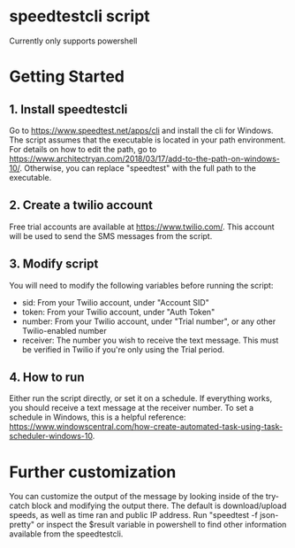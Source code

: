 # speedtestcli script
Currently only supports powershell

# Getting Started

## 1. Install speedtestcli
Go to https://www.speedtest.net/apps/cli and install the cli for Windows.  The script assumes that the executable is located in your path environment.  For details on how to edit the path, go to https://www.architectryan.com/2018/03/17/add-to-the-path-on-windows-10/.  Otherwise, you can replace "speedtest" with the full path to the executable.

## 2. Create a twilio account
Free trial accounts are available at https://www.twilio.com/.  This account will be used to send the SMS messages from the script.

## 3. Modify script
You will need to modify the following variables before running the script:
- sid: From your Twilio account, under "Account SID"
- token:  From your Twilio account, under "Auth Token"
- number:  From your Twilio account, under "Trial number", or any other Twilio-enabled number
- receiver:  The number you wish to receive the text message.  This must be verified in Twilio if you're only using the Trial period.

## 4. How to run
Either run the script directly, or set it on a schedule.  If everything works, you should receive a text message at the receiver number.  To set a schedule in Windows, this is a helpful reference:  https://www.windowscentral.com/how-create-automated-task-using-task-scheduler-windows-10.

# Further customization
You can customize the output of the message by looking inside of the try-catch block and modifying the output there.  The default is download/upload speeds, as well as time ran and public IP address.  Run "speedtest -f json-pretty" or inspect the $result variable in powershell to find other information available from the speedtestcli.
